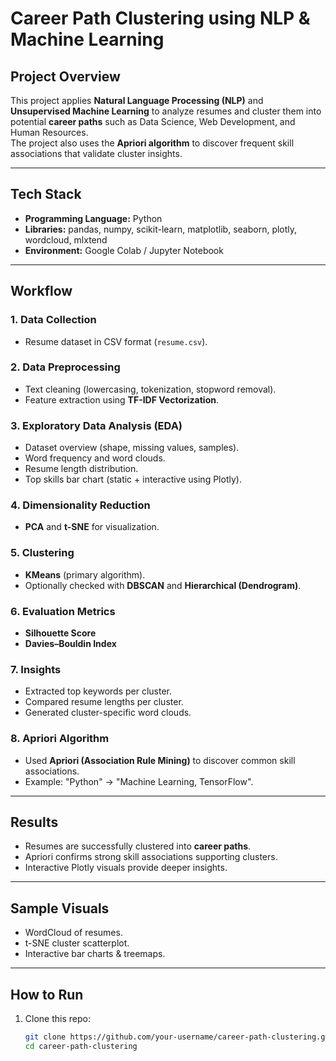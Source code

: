 #  Career Path Clustering using NLP & Machine Learning

##  Project Overview
This project applies **Natural Language Processing (NLP)** and **Unsupervised Machine Learning** to analyze resumes and cluster them into potential **career paths** such as Data Science, Web Development, and Human Resources.  
The project also uses the **Apriori algorithm** to discover frequent skill associations that validate cluster insights.

---

##  Tech Stack
- **Programming Language:** Python  
- **Libraries:** pandas, numpy, scikit-learn, matplotlib, seaborn, plotly, wordcloud, mlxtend  
- **Environment:** Google Colab / Jupyter Notebook  

---

##  Workflow

### 1. Data Collection
- Resume dataset in CSV format (`resume.csv`).

### 2. Data Preprocessing
- Text cleaning (lowercasing, tokenization, stopword removal).  
- Feature extraction using **TF-IDF Vectorization**.  

### 3. Exploratory Data Analysis (EDA)
- Dataset overview (shape, missing values, samples).  
- Word frequency and word clouds.  
- Resume length distribution.  
- Top skills bar chart (static + interactive using Plotly).  

### 4. Dimensionality Reduction
- **PCA** and **t-SNE** for visualization.  

### 5. Clustering
- **KMeans** (primary algorithm).  
- Optionally checked with **DBSCAN** and **Hierarchical (Dendrogram)**.  

### 6. Evaluation Metrics
- **Silhouette Score**  
- **Davies–Bouldin Index**  

### 7. Insights
- Extracted top keywords per cluster.  
- Compared resume lengths per cluster.  
- Generated cluster-specific word clouds.  

### 8. Apriori Algorithm
- Used **Apriori (Association Rule Mining)** to discover common skill associations.  
- Example: "Python" → "Machine Learning, TensorFlow".  

---

##  Results
- Resumes are successfully clustered into **career paths**.  
- Apriori confirms strong skill associations supporting clusters.  
- Interactive Plotly visuals provide deeper insights.  

---

##  Sample Visuals
- WordCloud of resumes.  
- t-SNE cluster scatterplot.  
- Interactive bar charts & treemaps.  

---

##  How to Run
1. Clone this repo:
   ```bash
   git clone https://github.com/your-username/career-path-clustering.git
   cd career-path-clustering

